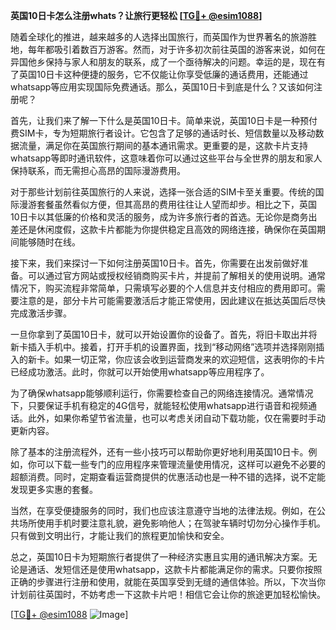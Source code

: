 **英国10日卡怎么注册whats？让旅行更轻松 [[TG💪+ @esim1088](https://t.me/s/esim1088)]**

随着全球化的推进，越来越多的人选择出国旅行，而英国作为世界著名的旅游胜地，每年都吸引着数百万游客。然而，对于许多初次前往英国的游客来说，如何在异国他乡保持与家人和朋友的联系，成了一个亟待解决的问题。幸运的是，现在有了英国10日卡这种便捷的服务，它不仅能让你享受低廉的通话费用，还能通过whatsapp等应用实现国际免费通话。那么，英国10日卡到底是什么？又该如何注册呢？

首先，让我们来了解一下什么是英国10日卡。简单来说，英国10日卡是一种预付费SIM卡，专为短期旅行者设计。它包含了足够的通话时长、短信数量以及移动数据流量，满足你在英国旅行期间的基本通讯需求。更重要的是，这款卡片支持whatsapp等即时通讯软件，这意味着你可以通过这些平台与全世界的朋友和家人保持联系，而无需担心高昂的国际漫游费用。

对于那些计划前往英国旅行的人来说，选择一张合适的SIM卡至关重要。传统的国际漫游套餐虽然看似方便，但其高昂的费用往往让人望而却步。相比之下，英国10日卡以其低廉的价格和灵活的服务，成为许多旅行者的首选。无论你是商务出差还是休闲度假，这款卡片都能为你提供稳定且高效的网络连接，确保你在英国期间能够随时在线。

接下来，我们来探讨一下如何注册英国10日卡。首先，你需要在出发前做好准备。可以通过官方网站或授权经销商购买卡片，并提前了解相关的使用说明。通常情况下，购买流程非常简单，只需填写必要的个人信息并支付相应的费用即可。需要注意的是，部分卡片可能需要激活后才能正常使用，因此建议在抵达英国后尽快完成激活步骤。

一旦你拿到了英国10日卡，就可以开始设置你的设备了。首先，将旧卡取出并将新卡插入手机中。接着，打开手机的设置界面，找到“移动网络”选项并选择刚刚插入的新卡。如果一切正常，你应该会收到运营商发来的欢迎短信，这表明你的卡片已经成功激活。此时，你就可以开始使用whatsapp等应用程序了。

为了确保whatsapp能够顺利运行，你需要检查自己的网络连接情况。通常情况下，只要保证手机有稳定的4G信号，就能轻松使用whatsapp进行语音和视频通话。此外，如果你希望节省流量，也可以考虑关闭自动下载功能，仅在需要时手动更新内容。

除了基本的注册流程外，还有一些小技巧可以帮助你更好地利用英国10日卡。例如，你可以下载一些专门的应用程序来管理流量使用情况，这样可以避免不必要的超额消费。同时，定期查看运营商提供的优惠活动也是一种不错的选择，说不定能发现更多实惠的套餐。

当然，在享受便捷服务的同时，我们也应该注意遵守当地的法律法规。例如，在公共场所使用手机时要注意礼貌，避免影响他人；在驾驶车辆时切勿分心操作手机。只有做到文明出行，才能让我们的旅程更加愉快和安全。

总之，英国10日卡为短期旅行者提供了一种经济实惠且实用的通讯解决方案。无论是通话、发短信还是使用whatsapp，这款卡片都能满足你的需求。只要你按照正确的步骤进行注册和使用，就能在英国享受到无缝的通信体验。所以，下次当你计划前往英国时，不妨考虑一下这款卡片吧！相信它会让你的旅途更加轻松愉快。

[[TG💪+ @esim1088](https://t.me/s/esim1088) ![Image](https://i.postimg.cc/4NQfJmqS/Snipaste-2025-05-13-00-14-12.png)]